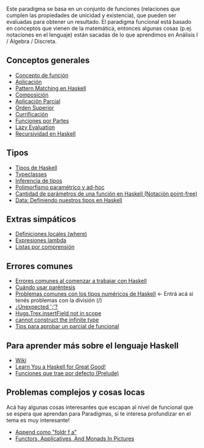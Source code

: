 Este paradigma se basa en un conjunto de funciones (relaciones que cumplen las propiedades de unicidad y existencia), que pueden ser evaluadas para obtener un resultado. El paradigma funcional está basado en conceptos que vienen de la matemática, entonces algunas cosas (p.ej. notaciones en el lenguaje) están sacadas de lo que aprendimos en Análisis I / Álgebra / Discreta.

Conceptos generales
-------------------

-   [Concepto de función](concepto-de-funcion.md)
-   [Aplicación](aplicacion.md)
-   [Pattern Matching en Haskell](pattern-matching-en-haskell.md)
-   [Composición](composicion.md)
-   [Aplicación Parcial](aplicacion-parcial.md)
-   [Orden Superior](orden-superior.md)
-   [Currificación](currificacion.md)
-   [Funciones por Partes](funciones-por-partes.md)
-   [Lazy Evaluation](estrategias-de-evaluacion-lazy-evaluation.md)
-   [Recursividad en Haskell](recursividad-en-haskell.md)

Tipos
-----

-   [Tipos de Haskell](tipos-de-haskell.md)
-   [Typeclasses](typeclasses.md)
-   [Inferencia de tipos](inferencia-de-tipos.md)
-   [Polimorfismo paramétrico y ad-hoc](polimorfismo-parametrico-y-ad-hoc.md)
-   [Cantidad de parámetros de una función en Haskell (Notación point-free)](notacion-point-free.md)
-   [Data: Definiendo nuestros tipos en Haskell](data--definiendo-nuestros-tipos-en-haskell.md)

Extras simpáticos
-----------------

-   [Definiciones locales (where)](Definiciones_locales_(where) "wikilink")
-   [Expresiones lambda](expresiones-lambda.md)
-   [Listas por comprensión](listas-por-comprension.md)

Errores comunes
---------------

-   [Errores comunes al comenzar a trabajar con Haskell](errores-comunes-al-comenzar-a-trabajar-con-haskell.md)
-   [Cuándo usar paréntesis](cuando-usar-parentesis.md)
-   [Problemas comunes con los tipos numéricos de Haskell](problemas-comunes-con-los-tipos-numericos-de-haskell.md) &lt;- Entrá acá si tenés problemas con la división (/)
-   [¿Unexpected ';'?](-unexpected-----.md)
-   [Hugs.Trex.insertField not in scope](hugs-trex-insertfield-not-in-scope.md)
-   [cannot construct the infinite type](cannot-construct-the-infinite-type.md)
-   [Tips para aprobar un parcial de funcional](tips-para-aprobar-un-parcial-de-funcional.md)

Para aprender más sobre el lenguaje Haskell
-------------------------------------------

-   [Wiki](http://en.wikibooks.org/wiki/Haskell)
-   [Learn You a Haskell for Great Good!](http://learnyouahaskell.com/)
-   [Funciones que trae por defecto (Prelude)](http://www.haskell.org/ghc/docs/latest/html/libraries/base/Prelude.html)

Problemas complejos y cosas locas
---------------------------------

Acá hay algunas cosas interesantes que escapan al nivel de funcional que se espera que aprendan para Paradigmas, si te interesa profundizar en el tema es muy interesante!

-   [Append como "foldr f a"](Append_como_"foldr_f_a" "wikilink")
-   [Functors, Applicatives, And Monads In Pictures](http://adit.io/posts/2013-04-17-functors,_applicatives,_and_monads_in_pictures.html)

